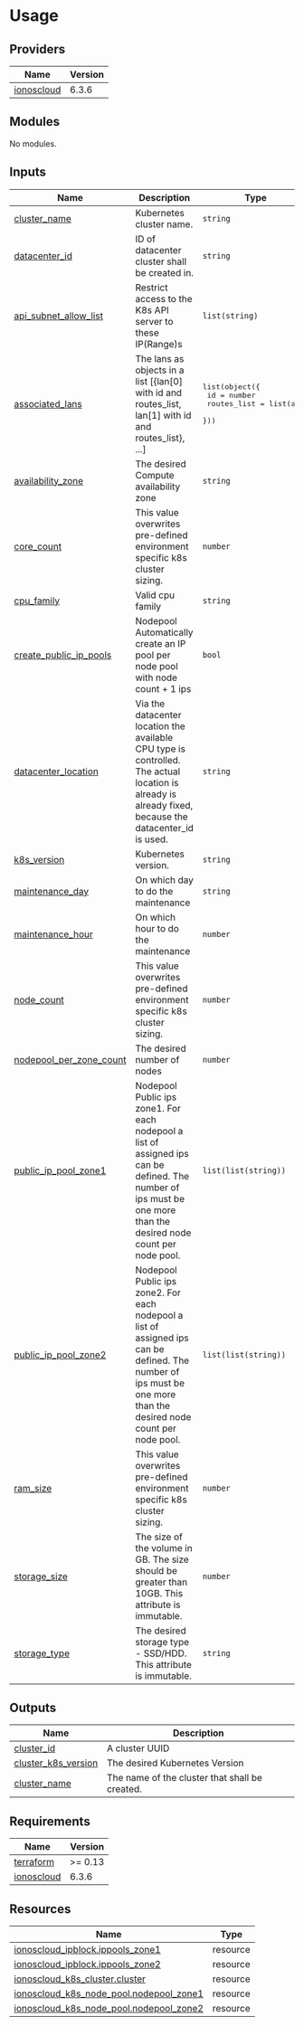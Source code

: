 # Usage

<!--- BEGIN_TF_DOCS --->

## Providers

| Name | Version |
|------|---------|
| <a name="provider_ionoscloud"></a> [ionoscloud](#provider\_ionoscloud) | 6.3.6 |
## Modules

No modules.
## Inputs

| Name | Description | Type | Default | Required |
|------|-------------|------|---------|:--------:|
| <a name="input_cluster_name"></a> [cluster\_name](#input\_cluster\_name) | Kubernetes cluster name. | `string` | n/a | yes |
| <a name="input_datacenter_id"></a> [datacenter\_id](#input\_datacenter\_id) | ID of datacenter cluster shall be created in. | `string` | n/a | yes |
| <a name="input_api_subnet_allow_list"></a> [api\_subnet\_allow\_list](#input\_api\_subnet\_allow\_list) | Restrict access to the K8s API server to these IP(Range)s | `list(string)` | `null` | no |
| <a name="input_associated_lans"></a> [associated\_lans](#input\_associated\_lans) | The lans as objects in a list [{lan[0] with id and routes\_list, lan[1] with id and routes\_list}, ...] | <pre>list(object({<br>    id             = number<br>    routes_list    = list(any)<br>  }))</pre> | `[]` | no |
| <a name="input_availability_zone"></a> [availability\_zone](#input\_availability\_zone) | The desired Compute availability zone | `string` | `"ZONE_1"` | no |
| <a name="input_core_count"></a> [core\_count](#input\_core\_count) | This value overwrites pre-defined environment specific k8s cluster sizing. | `number` | `null` | no |
| <a name="input_cpu_family"></a> [cpu\_family](#input\_cpu\_family) | Valid cpu family | `string` | `"INTEL_SKYLAKE"` | no |
| <a name="input_create_public_ip_pools"></a> [create\_public\_ip\_pools](#input\_create\_public\_ip\_pools) | Nodepool Automatically create an IP pool per node pool with node count + 1 ips | `bool` | `false` | no |
| <a name="input_datacenter_location"></a> [datacenter\_location](#input\_datacenter\_location) | Via the datacenter location the available CPU type is controlled. The actual location is already is already fixed, because the datacenter\_id is used. | `string` | `"de/txt"` | no |
| <a name="input_k8s_version"></a> [k8s\_version](#input\_k8s\_version) | Kubernetes version. | `string` | `"1.24.15"` | no |
| <a name="input_maintenance_day"></a> [maintenance\_day](#input\_maintenance\_day) | On which day to do the maintenance | `string` | `"Saturday"` | no |
| <a name="input_maintenance_hour"></a> [maintenance\_hour](#input\_maintenance\_hour) | On which hour to do the maintenance | `number` | `3` | no |
| <a name="input_node_count"></a> [node\_count](#input\_node\_count) | This value overwrites pre-defined environment specific k8s cluster sizing. | `number` | `1` | no |
| <a name="input_nodepool_per_zone_count"></a> [nodepool\_per\_zone\_count](#input\_nodepool\_per\_zone\_count) | The desired number of nodes | `number` | `0` | no |
| <a name="input_public_ip_pool_zone1"></a> [public\_ip\_pool\_zone1](#input\_public\_ip\_pool\_zone1) | Nodepool Public ips zone1. For each nodepool a list of assigned ips can be defined. The number of ips must be one more than the desired node count per node pool. | `list(list(string))` | `null` | no |
| <a name="input_public_ip_pool_zone2"></a> [public\_ip\_pool\_zone2](#input\_public\_ip\_pool\_zone2) | Nodepool Public ips zone2. For each nodepool a list of assigned ips can be defined. The number of ips must be one more than the desired node count per node pool. | `list(list(string))` | `null` | no |
| <a name="input_ram_size"></a> [ram\_size](#input\_ram\_size) | This value overwrites pre-defined environment specific k8s cluster sizing. | `number` | `8192` | no |
| <a name="input_storage_size"></a> [storage\_size](#input\_storage\_size) | The size of the volume in GB. The size should be greater than 10GB. This attribute is immutable. | `number` | `100` | no |
| <a name="input_storage_type"></a> [storage\_type](#input\_storage\_type) | The desired storage type - SSD/HDD. This attribute is immutable. | `string` | `"SSD"` | no |
## Outputs

| Name | Description |
|------|-------------|
| <a name="output_cluster_id"></a> [cluster\_id](#output\_cluster\_id) | A cluster UUID |
| <a name="output_cluster_k8s_version"></a> [cluster\_k8s\_version](#output\_cluster\_k8s\_version) | The desired Kubernetes Version |
| <a name="output_cluster_name"></a> [cluster\_name](#output\_cluster\_name) | The name of the cluster that shall be created. |
## Requirements

| Name | Version |
|------|---------|
| <a name="requirement_terraform"></a> [terraform](#requirement\_terraform) | >= 0.13 |
| <a name="requirement_ionoscloud"></a> [ionoscloud](#requirement\_ionoscloud) | 6.3.6 |
## Resources

| Name | Type |
|------|------|
| [ionoscloud_ipblock.ippools_zone1](https://registry.terraform.io/providers/ionos-cloud/ionoscloud/6.3.6/docs/resources/ipblock) | resource |
| [ionoscloud_ipblock.ippools_zone2](https://registry.terraform.io/providers/ionos-cloud/ionoscloud/6.3.6/docs/resources/ipblock) | resource |
| [ionoscloud_k8s_cluster.cluster](https://registry.terraform.io/providers/ionos-cloud/ionoscloud/6.3.6/docs/resources/k8s_cluster) | resource |
| [ionoscloud_k8s_node_pool.nodepool_zone1](https://registry.terraform.io/providers/ionos-cloud/ionoscloud/6.3.6/docs/resources/k8s_node_pool) | resource |
| [ionoscloud_k8s_node_pool.nodepool_zone2](https://registry.terraform.io/providers/ionos-cloud/ionoscloud/6.3.6/docs/resources/k8s_node_pool) | resource |

<!--- END_TF_DOCS --->

